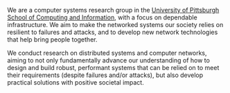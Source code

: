 We are a computer systems research group in the [University of
Pittsburgh](https://www.pitt.edu) [School of Computing and
Information](https://www.sci.pitt.edu), with a focus on dependable
infrastructure. We aim to make the networked systems our society relies on
resilient to failures and attacks, and to develop new network technologies that
help bring people together.

We conduct research on distributed systems and computer networks, aiming to not
only fundamentally advance our understanding of how to design and build robust,
performant systems that can be relied on to meet their requirements (despite
failures and/or attacks), but also develop practical solutions with positive
societal impact.
